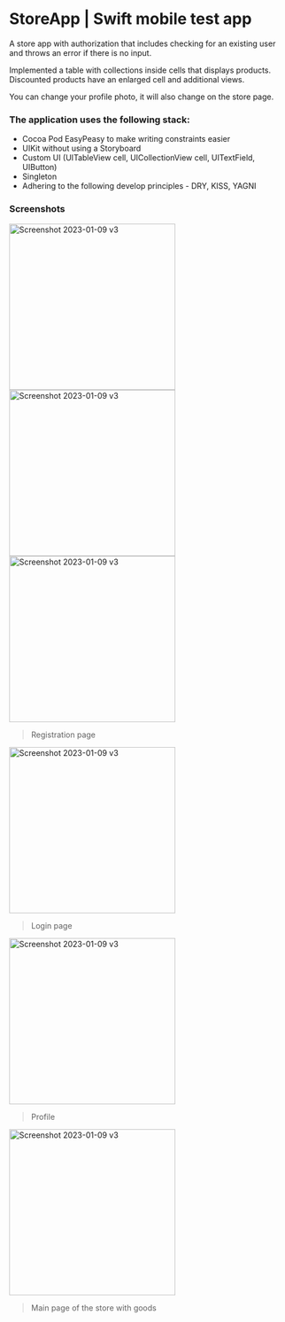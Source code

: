# StoreApp | Swift mobile test app

A store app with authorization that includes checking for an existing user and throws an error if there is no input.

Implemented a table with collections inside cells that displays products. Discounted products have an enlarged cell and additional views.

You can change your profile photo, it will also change on the store page.

### The application uses the following stack:

* Cocoa Pod EasyPeasy to make writing constraints easier
* UIKit without using a Storyboard
* Custom UI (UITableView cell, UICollectionView cell, UITextField, UIButton)
* Singleton
* Adhering to the following develop principles - DRY, KISS, YAGNI

### Screenshots

<img width="300" alt="Screenshot 2023-01-09 v3" src="https://user-images.githubusercontent.com/118223099/233083422-327d6abf-f786-4f08-8f28-4d6aebfb6f8b.png">
<img width="300" alt="Screenshot 2023-01-09 v3" src="https://user-images.githubusercontent.com/118223099/233083688-d50a22c4-0c3f-4529-b766-ce3c7f94a56b.png">
<img width="300" alt="Screenshot 2023-01-09 v3" src="https://user-images.githubusercontent.com/118223099/233083840-ee3402bc-51da-4763-9b0f-2207efec1319.png">

> Registration page

<img width="300" alt="Screenshot 2023-01-09 v3" src="https://user-images.githubusercontent.com/118223099/233083558-29a44970-ea38-4db3-9d5d-20912e8f3ce5.png">

> Login page

<img width="300" alt="Screenshot 2023-01-09 v3" src="https://user-images.githubusercontent.com/118223099/233083986-1f56b6a8-bb4a-4377-b6ab-d1c55b6d7655.png">

> Profile

<img width="300" alt="Screenshot 2023-01-09 v3" src="https://user-images.githubusercontent.com/118223099/233084125-7863ce0e-32f3-45e0-9814-c1edf83e9744.png">

> Main page of the store with goods
